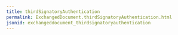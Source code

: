 ```yaml
---
title: thirdSignatoryAuthentication
permalink: ExchangedDocument.thirdSignatoryAuthentication.html
jsonid: exchangeddocument_thirdsignatoryauthentication
---
```

